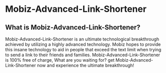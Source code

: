 # Mobiz-Advanced-Link-Shortener
## What is Mobiz-Advanced-Link-Shortener?
Mobiz-Advanced-Link-Shortener is an ultimate technological breakthrough achieved by utilizing a highly advanced technology. Mobiz hopes to provide this insane technology to aid in people that exceed the text limit when trying to send a link to their friends and families. Mobiz-Advanced-Link-Shortener is 100% free of charge, What are you waiting for? get Mobiz-Advanced-Link-Shortener now and experience the ultimate breakthrough!